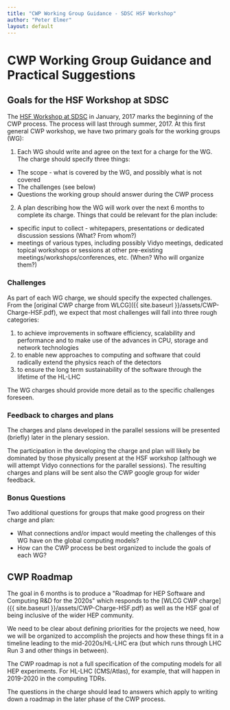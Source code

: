 ```yaml
---
title: "CWP Working Group Guidance - SDSC HSF Workshop"
author: "Peter Elmer"
layout: default
---
```


# CWP Working Group Guidance and Practical Suggestions

## Goals for the HSF Workshop at SDSC

The [HSF Workshop at SDSC](http://indico.cern.ch/event/570249/) in January, 2017 marks the beginning of the CWP process. The process will last through summer, 2017. At this first general CWP workshop, we have two primary goals for the working groups (WG):

1. Each WG should write and agree on the text for a charge for the WG. The charge should specify three things:
  * The scope - what is covered by the WG, and possibly what is not covered
  * The challenges (see below)
  * Questions the working group should answer during the CWP process

2. A plan describing how the WG will work over the next 6 months to complete its charge. Things that could be relevant for the plan include:
  * specific input to collect - whitepapers, presentations or dedicated discussion sessions (What? From whom?)
  * meetings of various types, including possibly Vidyo meetings, dedicated topical workshops or sessions at other pre-existing meetings/workshops/conferences, etc. (When? Who will organize them?)

### Challenges

  As part of each WG charge, we should specify the expected challenges. From the [original CWP charge from WLCG]({{ site.baseurl }}/assets/CWP-Charge-HSF.pdf), we expect that most challenges will fall into three rough categories:

   1. to achieve improvements in software efficiency, scalability and performance and to make use of the advances in CPU, storage and network technologies
   2. to enable new approaches to computing and software that could radically extend the physics reach of the detectors
   3. to ensure the long term sustainability of the software through the lifetime of the HL-LHC

The WG charges should provide more detail as to the specific challenges foreseen.

### Feedback to charges and plans

The charges and plans developed in the parallel sessions will be presented
(briefly) later in the plenary session.

The participation in the developing the charge and plan will likely
be dominated by those physically present at the HSF workshop (although
we will attempt Vidyo connections for the parallel sessions). The
resulting charges and plans will be sent also the CWP google group
for wider feedback.

### Bonus Questions

  Two additional questions for groups that make good progress on their charge and plan:

  * What connections and/or impact would meeting the challenges of this WG have on the global computing models?
  * How can the CWP process be best organized to include the goals of each WG?

## CWP Roadmap

The goal in 6 months is to produce a "Roadmap for HEP Software and Computing R&D for the 2020s" which responds to the [WLCG CWP charge]({{ site.baseurl }}/assets/CWP-Charge-HSF.pdf) as well as the HSF goal of being inclusive of the wider HEP community.

We need to be clear about defining priorities for the projects we need, how we will be organized to accomplish the projects and how these things fit in a timeline leading to the mid-2020s/HL-LHC era (but which runs through LHC Run 3 and other things in between).

The CWP roadmap  is not a full specification of the computing models for all HEP experiments. For HL-LHC (CMS/Atlas), for example, that will happen in 2019-2020 in the computing TDRs.

The questions in the charge should lead to answers which apply to writing down a roadmap in the later phase of the CWP process.


